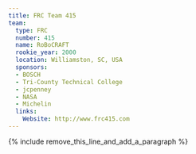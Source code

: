 ```yaml
---
title: FRC Team 415
team:
  type: FRC
  number: 415
  name: RoBoCRAFT
  rookie_year: 2000
  location: Williamston, SC, USA
  sponsors:
  - BOSCH
  - Tri-County Technical College
  - jcpenney
  - NASA
  - Michelin
  links:
    Website: http://www.frc415.com
---
```


{% include remove_this_line_and_add_a_paragraph %}